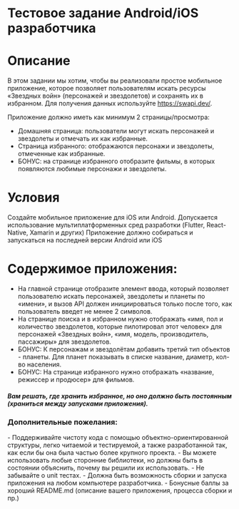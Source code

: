 # Тестовое задание Android/iOS разработчика
# Описание
В этом задании мы хотим, чтобы вы реализовали простое мобильное приложение, 
которое позволяет пользователям искать ресурсы «Звездных войн» (персонажей и 
звездолетов) и сохранять их в избранном. Для получения данных используйте 
https://swapi.dev/.

Приложение должно иметь как минимум 2 страницы/просмотра:
- Домашняя страница: пользователи могут искать персонажей и звездолеты и отмечать их как избранные.
- Страница избранного: отображаются персонажи и звездолеты, отмеченные как избранные.
- БОНУС: на странице избранного отобразите фильмы, в которых появляются любимые персонажи и звездолеты.

# Условия
Создайте мобильное приложение для iOS или Android.
Допускается использование мультиплатформенных сред разработки (Flutter, React-Native, Xamarin и других)
Приложение должно собираться и запускаться на последней версии Android или iOS

# Содержимое приложения:
- На главной странице отобразите элемент ввода, который позволяет пользователю 
искать персонажей, звездолеты и планеты по «имени», и вызов API должен 
инициироваться только после того, как пользователь введет не менее 2 символов.
- На странице поиска и в избранном нужно отображать «имя, пол и количество 
звездолетов, которые пилотировал этот человек» для персонажей «Звездных войн», 
«имя, модель, производитель, пассажиры» для звездолетов.
- БОНУС: К персонажам и звездолётам добавить третий тип объектов - планеты. Для планет показывать в списке название, диаметр, кол-во населения.
- БОНУС: На странице избранного нужно отображать «название, режиссер и продюсер» для фильмов.

<h5>Вам решать, где хранить избранное, но оно должно быть постоянным 
(храниться между запусками приложения).</h5>

<h3>Дополнительные пожелания:</h3>
- Поддерживайте чистоту кода с помощью объектно-ориентированной структуры, легко читаемой и тестируемой, а также 
разработанной так, как если бы она была частью более крупного проекта.
- Вы можете использовать любые сторонние библиотеки, но должны быть в состоянии объяснить, почему вы решили их использовать.
- Не забывайте о unit тестах.
- Должна быть возможность сборки и запуска приложения на любом компьютере разработчика.
- Бонусные баллы за хороший README.md (описание вашего приложения, процесса сборки и пр.)